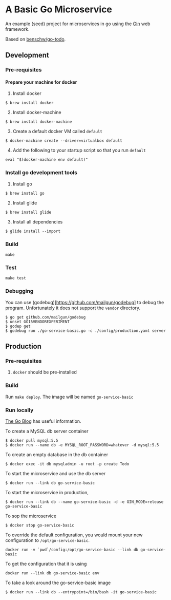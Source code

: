 # A Basic Go Microservice

An example (seed) project for microservices in go using the [Gin](http://gin-gonic.github.io/gin/) web framework.

Based on [benschw/go-todo](https://github.com/benschw/go-todo).

## Development

### Pre-requisites

#### Prepare your machine for docker

1. Install docker
  ```
  $ brew install docker
  ```
  
2. Install docker-machine
  ```
  $ brew install docker-machine
  ```
  
3. Create a default docker VM called `default`
  ```
  $ docker-machine create --driver=virtualbox default
  ```
  
4. Add the following to your startup script so that you run `default`
  ```
  eval "$(docker-machine env default)"
  ```

### Install go development tools

1. Install go
  ```
  $ brew install go
  ```
  
2. Install glide
  ```
  $ brew install glide
  ```
  
3. Install all dependencies
  ```
  $ glide install --import
  ```

### Build
	
  ```
  make
  ```
	
### Test

  ```
  make test
  ```

### Debugging

You can use (godebug)[https://github.com/mailgun/godebug] to debug the program. Unfortunately it does not support the `vendor` directory. 

```
$ go get github.com/mailgun/godebug
$ unset GO15VENDOREXPERIMENT
$ godep get
$ godebug run ./go-service-basic.go -c ./config/production.yaml server 
```
    
## Production

### Pre-requisites

1. `docker` should be pre-installed
	
### Build

Run `make deploy`. The image will be named `go-service-basic`

### Run locally

[The Go Blog](https://blog.golang.org/docker) has useful information.

To create a MySQL db server container
```
$ docker pull mysql:5.5
$ docker run --name db -e MYSQL_ROOT_PASSWORD=whatever -d mysql:5.5
```

To create an empty database in the db container
```
$ docker exec -it db mysqladmin -u root -p create Todo
```

To start the microservice and use the db server
```
$ docker run --link db go-service-basic
```

To start the microservice in production,
```
$ docker run --link db --name go-service-basic -d -e GIN_MODE=release go-service-basic
```

To sop the microservice
```
$ docker stop go-service-basic
```

To override the default configuration, you would mount your new configuration to
`/opt/go-service-basic`.
```
docker run -v `pwd`/config:/opt/go-service-basic --link db go-service-basic
```

To get the configuration that it is using
```
docker run --link db go-service-basic env
```

To take a look around the go-service-basic image
```
$ docker run --link db --entrypoint=/bin/bash -it go-service-basic
```